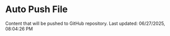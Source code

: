 # Auto Push File

Content that will be pushed to GitHub repository.
Last updated: 06/27/2025, 08:04:26 PM